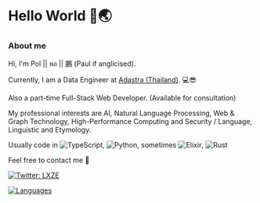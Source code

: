 # Hello World 🙌🌏

### About me
Hi, I'm Pol || พล || 鵬 (Paul if anglicised). 

Currently, I am a Data Engineer at [Adastra (Thailand)](https://www.adastra.co.th/). 💻😎  

Also a part-time Full-Stack Web Developer. (Available for consultation)  

My professional interests are AI, Natural Language Processing, Web & Graph Technology, High-Performance Computing and Security / Language, Linguistic and Etymology.  

Usually code in ![TypeScript][tsURL], ![Python][pyURL], sometimes ![Elixir][exURL], ![Rust][rsURL]  

Feel free to contact me 👋  

[![Twitter: LXZE](https://img.shields.io/twitter/follow/LXZE?style=social)](https://twitter.com/LXZE)

[![Languages](https://github-readme-stats-phi-brown.vercel.app/api/top-langs/?username=LXZE&layout=compact&langs_count=10&hide_border=false&theme=slateorange)](https://github.com/LXZE)

[tsURL]: https://img.shields.io/badge/typescript-%23007ACC.svg?style=for-the-badge&logo=typescript&logoColor=white
[pyURL]: https://img.shields.io/badge/python-3670A0?style=for-the-badge&logo=python&logoColor=ffdd54
[exURL]: https://img.shields.io/badge/elixir-%234B275F.svg?style=for-the-badge&logo=elixir&logoColor=white
[rsURL]: https://img.shields.io/badge/rust-%23000000.svg?style=for-the-badge&logo=rust&logoColor=white

<!--
[![Visits Badge](https://badges.pufler.dev/visits/LXZE/LXZE)](https://badges.pufler.dev)
-->
<!-- 
Oh, hello there, hacker 😈
-->
